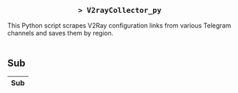 <h3 align="center">
    <samp>&gt; V2rayCollector_py</samp>
</h3>

This Python script scrapes V2Ray configuration links from various Telegram channels and saves them by region.
<br>
<br>
## Sub
| Sub |
|-----|












































































































































































































































































































































































































































































































































































































































































































































































































































































































































































































































































































































































































































































































































































































































































































































































































































































































































































































































































































































































































































































































































































































































































































































































































































































































































































































































































































































































































































































































































































































































































































































































































































































































































































































































































































































































































































































































































































































































































































































































































































































































































































































































































































































